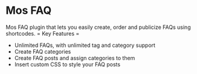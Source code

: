 # Mos FAQ
Mos FAQ plugin that lets you easily create, order and publicize FAQs using shortcodes.
= Key Features =
* Unlimited FAQs, with unlimited tag and category support
* Create FAQ categories
* Create FAQ posts and assign categories to them
* Insert custom CSS to style your FAQ posts
